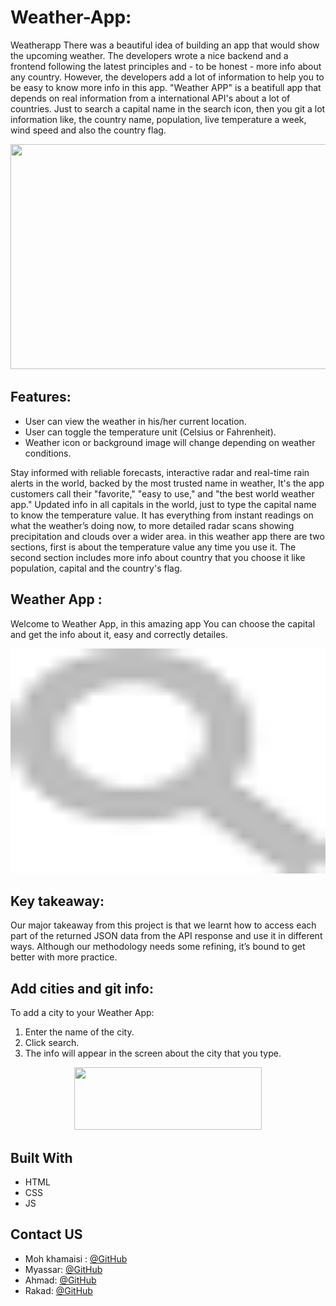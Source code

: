 # Weather-App: 
Weatherapp
There was a beautiful idea of building an app that would show the upcoming weather. The developers wrote a nice backend and a frontend following the latest principles and - to be honest - more info about any country. However, the developers add a lot of information to help you to be easy to know more info in this app. "Weather APP" is a beatifull app that depends on real information from a international API's about a lot of countries.
Just to search a capital name in the search icon, then you git a lot information like, the country name, population, live temperature a week, wind speed and also the country flag.

<p align="center">
  <img src="/img/weather2.jpg" width=720px height=360px />
</p>

## Features:

* User can view the weather in his/her current location.
* User can toggle the temperature unit (Celsius or Fahrenheit).
* Weather icon or background image will change depending on weather conditions.


Stay informed with reliable forecasts, interactive radar and real-time rain alerts in the world, backed by the most trusted name in weather, It's the app customers call their "favorite," "easy to use," and "the best world weather app."
Updated info in all capitals in the world, just to type the capital name to know the temperature value.
It has everything from instant readings on what the weather’s doing now, to more detailed radar scans showing precipitation and clouds over a wider area.
in this weather app there are two sections, first is about the temperature value any time you use it. The second section includes more info about country that you choose it like population, capital and the country's flag.

## Weather App :
 Welcome to Weather App, in this amazing app You can choose the capital and get the info about it, easy and correctly detailes.<br>
 
<p align="center">
  <img src="/img/searchicon.png" width=720px height=360px />
</p>

## Key takeaway:
Our major takeaway from this project is that we learnt how to access each part of the returned JSON data from the API response and use it in different ways. Although our methodology needs some refining, it’s bound to get better with more practice.

## Add cities and git info:
To add a city to your Weather App:        
1. Enter the name of the city.
2. Click search.
3. The info will appear in the screen about the city that you type.

<p align="center">
  <img src="/img/.jpg" width=300px height=100px />
</p>




## Built With
* HTML
* CSS
* JS


<!-- Contact US -->
## Contact US

* Moh khamaisi : [@GitHub](https://github.com/muhkhm)
* Myassar: [@GitHub](https://github.com/myassar1211)
* Ahmad: [@GitHub](https://github.com/ahmad420)
* Rakad: [@GitHub](https://github.com/rakad-kh)
<br>

